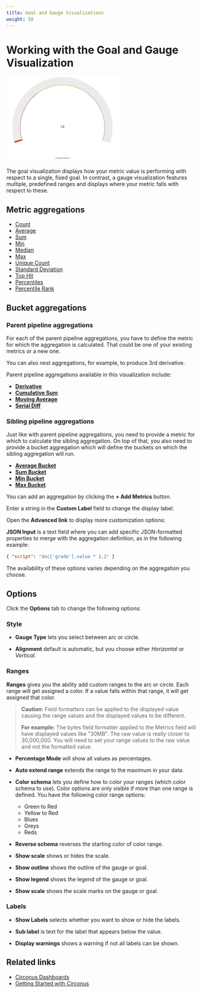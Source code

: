 ```yaml
---
title: Goal and Gauge Visualizations
weight: 50
---
```


# Working with the Goal and Gauge Visualization

![Goal and Gauge](../img/visualizations-goal_gauge.png)

The goal visualization displays how your metric value is performing with respect to a single, fixed goal. In contrast, a gauge visualization features multiple, predefined ranges and displays where your metric falls with respect to these.

## Metric aggregations

- [Count](/circonus3/visualizations/aggregations/metric-agg/#available-metric-aggregations)
- [Average](/circonus3/visualizations/aggregations/metric-agg/#available-metric-aggregations)
- [Sum](/circonus3/visualizations/aggregations/metric-agg/#available-metric-aggregations)
- [Min](/circonus3/visualizations/aggregations/metric-agg/#available-metric-aggregations)
- [Median](/circonus3/visualizations/aggregations/metric-agg/#available-metric-aggregations)
- [Max](/circonus3/visualizations/aggregations/metric-agg/#available-metric-aggregations)
- [Unique Count](/circonus3/visualizations/aggregations/metric-agg/#available-metric-aggregations)
- [Standard Deviation](/circonus3/visualizations/aggregations/metric-agg/#available-metric-aggregations)
- [Top Hit](/circonus3/visualizations/aggregations/metric-agg/#available-metric-aggregations)
- [Percentiles](/circonus3/visualizations/aggregations/metric-agg/#available-metric-aggregations)
- [Percentile Rank](/circonus3/visualizations/aggregations/metric-agg/#available-metric-aggregations)

## Bucket aggregations

### Parent pipeline aggregations

For each of the parent pipeline aggregations, you have to define the metric for which the aggregation is calculated. That could be one of your existing metrics or a new one.

You can also nest aggregations, for example, to produce 3rd derivative.

Parent pipeline aggregations available in this visualization include:

- [**Derivative**](/circonus3/visualizations/aggregations/pipeline-agg/)
- [**Cumulative Sum**](/circonus3/visualizations/aggregations/pipeline-agg/)
- [**Moving Average**](/circonus3/visualizations/aggregations/pipeline-agg/)
- [**Serial Diff**](/circonus3/visualizations/aggregations/pipeline-agg/)

### Sibling pipeline aggregations

Just like with parent pipeline aggregations, you need to provide a metric for which to calculate the sibling aggregation. On top of that, you also need to provide a bucket aggregation which will define the buckets on which the sibling aggregation will run.

- [**Average Bucket**](/circonus3/visualizations/aggregations/pipeline-agg/)
- [**Sum Bucket**](/circonus3/visualizations/aggregations/pipeline-agg/)
- [**Min Bucket**](/circonus3/visualizations/aggregations/pipeline-agg/)
- [**Max Bucket**](/circonus3/visualizations/aggregations/pipeline-agg/)

You can add an aggregation by clicking the **+ Add Metrics** button.

Enter a string in the **Custom Label** field to change the display label.

Open the **Advanced link** to display more customization options:

**JSON Input** is a text field where you can add specific JSON-formatted properties to merge with the aggregation definition, as in the following example:

```json
{ "script": "doc['grade'].value * 1.2" }
```

The availability of these options varies depending on the aggregation you choose.

## Options

Click the **Options** tab to change the following options:

### Style

- **Gauge Type** lets you select between arc or circle.

- **Alignment** default is automatic, but you choose either _Horizontal_ or _Vertical_.

### Ranges

**Ranges** gives you the ability add custom ranges to the arc or circle. Each range will get assigned a color. If a value falls within that range, it will get assigned that color.

> **Caution:** Field formatters can be applied to the displayed value causing the range values and the displayed values to be different.
>
> **For example:** The bytes field formatter applied to the Metrics field will have displayed values like "30MB". The raw value is really closer to 30,000,000. You will need to set your range values to the raw value and not the formatted value.

- **Percentage Mode** will show all values as percentages.

- **Auto extend range** extends the range to the maximum in your data.

- **Color schema** lets you define how to color your ranges (which color schema to use). Color options are only visible if more than one range is defined. You have the following color range options:

  - Green to Red
  - Yellow to Red
  - Blues
  - Greys
  - Reds

- **Reverse schema** reverses the starting color of color range.

- **Show scale** shows or hides the scale.

- **Show outline** shows the outline of the gauge or goal.

- **Show legend** shows the legend of the gauge or goal.

- **Show scale** shows the scale marks on the gauge or goal.

### Labels

- **Show Labels** selects whether you want to show or hide the labels.

- **Sub label** is text for the label that appears below the value.

- **Display warnings** shows a warning if not all labels can be shown.

## Related links

- [Circonus Dashboards](/circonus3/dashboards/introduction/)
- [Getting Started with Circonus](/circonus3/getting-started/)

